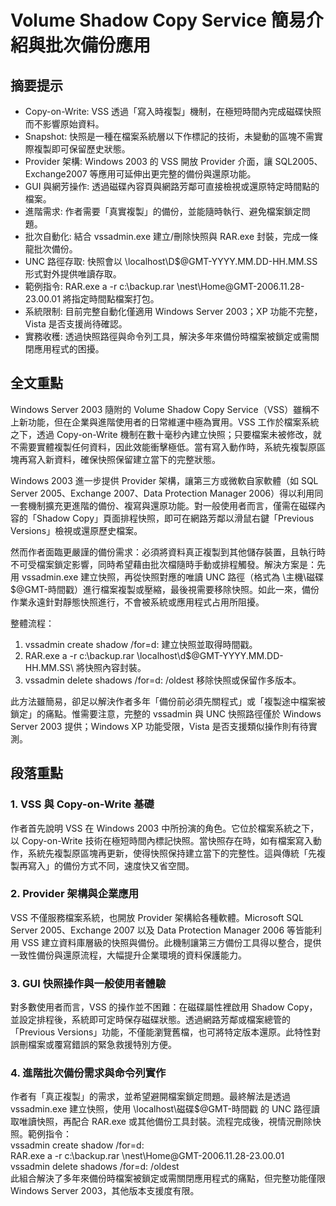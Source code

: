 # Volume Shadow Copy Service 簡易介紹與批次備份應用

## 摘要提示
- Copy-on-Write: VSS 透過「寫入時複製」機制，在極短時間內完成磁碟快照而不影響原始資料。
- Snapshot: 快照是一種在檔案系統層以下作標記的技術，未變動的區塊不需實際複製即可保留歷史狀態。
- Provider 架構: Windows 2003 的 VSS 開放 Provider 介面，讓 SQL2005、Exchange2007 等應用可延伸出更完整的備份與還原功能。
- GUI 與網芳操作: 透過磁碟內容頁與網路芳鄰可直接檢視或還原特定時間點的檔案。
- 進階需求: 作者需要「真實複製」的備份，並能隨時執行、避免檔案鎖定問題。
- 批次自動化: 結合 vssadmin.exe 建立/刪除快照與 RAR.exe 封裝，完成一條龍批次備份。
- UNC 路徑存取: 快照會以 \\localhost\D$\@GMT-YYYY.MM.DD-HH.MM.SS 形式對外提供唯讀存取。
- 範例指令: RAR.exe a -r c:\backup.rar \\nest\Home\@GMT-2006.11.28-23.00.01 將指定時間點檔案打包。
- 系統限制: 目前完整自動化僅適用 Windows Server 2003；XP 功能不完整，Vista 是否支援尚待確認。
- 實務收穫: 透過快照路徑與命令列工具，解決多年來備份時檔案被鎖定或需關閉應用程式的困擾。

## 全文重點
Windows Server 2003 隨附的 Volume Shadow Copy Service（VSS）雖稱不上新功能，但在企業與進階使用者的日常維運中極為實用。VSS 工作於檔案系統之下，透過 Copy-on-Write 機制在數十毫秒內建立快照；只要檔案未被修改，就不需要實體複製任何資料，因此效能衝擊極低。當有寫入動作時，系統先複製原區塊再寫入新資料，確保快照保留建立當下的完整狀態。

Windows 2003 進一步提供 Provider 架構，讓第三方或微軟自家軟體（如 SQL Server 2005、Exchange 2007、Data Protection Manager 2006）得以利用同一套機制擴充更進階的備份、複寫與還原功能。對一般使用者而言，僅需在磁碟內容的「Shadow Copy」頁面排程快照，即可在網路芳鄰以滑鼠右鍵「Previous Versions」檢視或還原歷史檔案。

然而作者面臨更嚴謹的備份需求：必須將資料真正複製到其他儲存裝置，且執行時不可受檔案鎖定影響，同時希望藉由批次檔隨時手動或排程觸發。解決方案是：先用 vssadmin.exe 建立快照，再從快照對應的唯讀 UNC 路徑（格式為 \\主機\磁碟$\@GMT-時間戳）進行檔案複製或壓縮，最後視需要移除快照。如此一來，備份作業永遠針對靜態快照進行，不會被系統或應用程式占用所阻擾。

整體流程：
1. vssadmin create shadow /for=d: 建立快照並取得時間戳。
2. RAR.exe a -r c:\backup.rar \\localhost\d$\@GMT-YYYY.MM.DD-HH.MM.SS\  將快照內容封裝。
3. vssadmin delete shadows /for=d: /oldest 移除快照或保留作多版本。

此方法雖簡易，卻足以解決作者多年「備份前必須先關程式」或「複製途中檔案被鎖定」的痛點。惟需要注意，完整的 vssadmin 與 UNC 快照路徑僅於 Windows Server 2003 提供；Windows XP 功能受限，Vista 是否支援類似操作則有待實測。

## 段落重點
### 1. VSS 與 Copy-on-Write 基礎
作者首先說明 VSS 在 Windows 2003 中所扮演的角色。它位於檔案系統之下，以 Copy-on-Write 技術在極短時間內標記快照。當快照存在時，如有檔案寫入動作，系統先複製原區塊再更新，使得快照保持建立當下的完整性。這與傳統「先複製再寫入」的備份方式不同，速度快又省空間。

### 2. Provider 架構與企業應用
VSS 不僅服務檔案系統，也開放 Provider 架構給各種軟體。Microsoft SQL Server 2005、Exchange 2007 以及 Data Protection Manager 2006 等皆能利用 VSS 建立資料庫層級的快照與備份。此機制讓第三方備份工具得以整合，提供一致性備份與還原流程，大幅提升企業環境的資料保護能力。

### 3. GUI 快照操作與一般使用者體驗
對多數使用者而言，VSS 的操作並不困難：在磁碟屬性裡啟用 Shadow Copy，並設定排程後，系統即可定時保存磁碟狀態。透過網路芳鄰或檔案總管的「Previous Versions」功能，不僅能瀏覽舊檔，也可將特定版本還原。此特性對誤刪檔案或覆寫錯誤的緊急救援特別方便。

### 4. 進階批次備份需求與命令列實作
作者有「真正複製」的需求，並希望避開檔案鎖定問題。最終解法是透過 vssadmin.exe 建立快照，使用 \\localhost\磁碟$\@GMT-時間戳 的 UNC 路徑讀取唯讀快照，再配合 RAR.exe 或其他備份工具封裝。流程完成後，視情況刪除快照。範例指令：  
vssadmin create shadow /for=d:  
RAR.exe a -r c:\backup.rar \\nest\Home\@GMT-2006.11.28-23.00.01  
vssadmin delete shadows /for=d: /oldest  
此組合解決了多年來備份時檔案被鎖定或需關閉應用程式的痛點，但完整功能僅限 Windows Server 2003，其他版本支援度有限。

